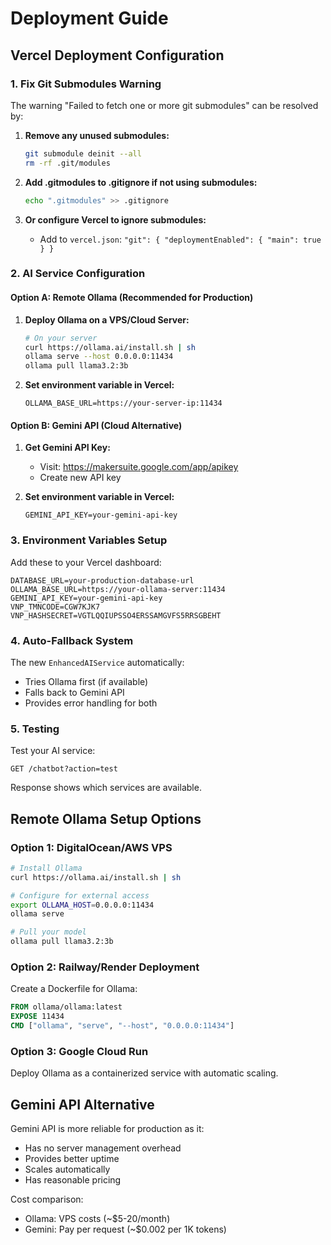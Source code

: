 # Deployment Guide

## Vercel Deployment Configuration

### 1. Fix Git Submodules Warning

The warning "Failed to fetch one or more git submodules" can be resolved by:

1. **Remove any unused submodules:**
   ```bash
   git submodule deinit --all
   rm -rf .git/modules
   ```

2. **Add .gitmodules to .gitignore if not using submodules:**
   ```bash
   echo ".gitmodules" >> .gitignore
   ```

3. **Or configure Vercel to ignore submodules:**
   - Add to `vercel.json`: `"git": { "deploymentEnabled": { "main": true } }`

### 2. AI Service Configuration

#### Option A: Remote Ollama (Recommended for Production)

1. **Deploy Ollama on a VPS/Cloud Server:**
   ```bash
   # On your server
   curl https://ollama.ai/install.sh | sh
   ollama serve --host 0.0.0.0:11434
   ollama pull llama3.2:3b
   ```

2. **Set environment variable in Vercel:**
   ```
   OLLAMA_BASE_URL=https://your-server-ip:11434
   ```

#### Option B: Gemini API (Cloud Alternative)

1. **Get Gemini API Key:**
   - Visit: https://makersuite.google.com/app/apikey
   - Create new API key

2. **Set environment variable in Vercel:**
   ```
   GEMINI_API_KEY=your-gemini-api-key
   ```

### 3. Environment Variables Setup

Add these to your Vercel dashboard:

```
DATABASE_URL=your-production-database-url
OLLAMA_BASE_URL=https://your-ollama-server:11434
GEMINI_API_KEY=your-gemini-api-key
VNP_TMNCODE=CGW7KJK7
VNP_HASHSECRET=VGTLQQIUPSSO4ERSSAMGVFS5RRSGBEHT
```

### 4. Auto-Fallback System

The new `EnhancedAIService` automatically:
- Tries Ollama first (if available)
- Falls back to Gemini API
- Provides error handling for both

### 5. Testing

Test your AI service:
```
GET /chatbot?action=test
```

Response shows which services are available.

## Remote Ollama Setup Options

### Option 1: DigitalOcean/AWS VPS
```bash
# Install Ollama
curl https://ollama.ai/install.sh | sh

# Configure for external access
export OLLAMA_HOST=0.0.0.0:11434
ollama serve

# Pull your model
ollama pull llama3.2:3b
```

### Option 2: Railway/Render Deployment
Create a Dockerfile for Ollama:
```dockerfile
FROM ollama/ollama:latest
EXPOSE 11434
CMD ["ollama", "serve", "--host", "0.0.0.0:11434"]
```

### Option 3: Google Cloud Run
Deploy Ollama as a containerized service with automatic scaling.

## Gemini API Alternative

Gemini API is more reliable for production as it:
- Has no server management overhead
- Provides better uptime
- Scales automatically
- Has reasonable pricing

Cost comparison:
- Ollama: VPS costs (~$5-20/month)
- Gemini: Pay per request (~$0.002 per 1K tokens)
